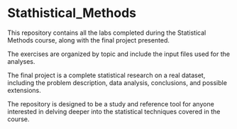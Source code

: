 # Stathistical_Methods


This repository contains all the labs completed during the Statistical Methods course, along with the final project presented. 

The exercises are organized by topic and include the input files used for the analyses. 

The final project is a complete statistical research on a real dataset, including the problem description, data analysis, conclusions, and possible extensions. 

The repository is designed to be a study and reference tool for anyone interested in delving deeper into the statistical techniques covered in the course.